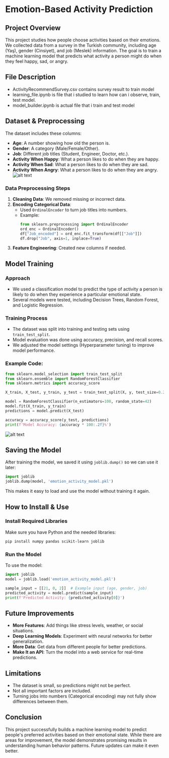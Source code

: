 # Emotion-Based Activity Prediction

## Project Overview

This project studies how people choose activities based on their emotions. We collected data from a survey in the Turkish community, including age (Yaş), gender (Cinsiyet), and job (Meslek) information. The goal is to train a machine learning model that predicts what activity a person might do when they feel happy, sad, or angry.

## File Description

- ActivityRecommendSurvey.csv contains survey result to train model
- learning_file.ipynb is file that i studied to learn how can i observe, train, test model.
- model_builder.ipynb is actual file that i train and test model

## Dataset & Preprocessing

The dataset includes these columns:

- **Age**: A number showing how old the person is.
- **Gender**: A category (Male/Female/Other).
- **Job**: Different job titles (Student, Engineer, Doctor, etc.).
- **Activity When Happy**: What a person likes to do when they are happy.
- **Activity When Sad**: What a person likes to do when they are sad.
- **Activity When Angry**: What a person likes to do when they are angry.
  ![alt text](<Ekran görüntüsü 2025-03-14 233835.png>)

### Data Preprocessing Steps

1. **Cleaning Data**: We removed missing or incorrect data.
2. **Encoding Categorical Data**:
   - Used `OrdinalEncoder` to turn job titles into numbers.
   - Example:
     ```python
     from sklearn.preprocessing import OrdinalEncoder
     ord_enc = OrdinalEncoder()
     df["Job_encoded"] = ord_enc.fit_transform(df[["Job"]])
     df.drop("Job", axis=1, inplace=True)
     ```
3. **Feature Engineering**: Created new columns if needed.

## Model Training

### Approach

- We used a classification model to predict the type of activity a person is likely to do when they experience a particular emotional state.
- Several models were tested, including Decision Trees, Random Forest, and Logistic Regression.

### Training Process

- The dataset was split into training and testing sets using `train_test_split`.
- Model evaluation was done using accuracy, precision, and recall scores.
- We adjusted the model settings (Hyperparameter tuning) to improve model performance.

### Example Code:

```python
from sklearn.model_selection import train_test_split
from sklearn.ensemble import RandomForestClassifier
from sklearn.metrics import accuracy_score

X_train, X_test, y_train, y_test = train_test_split(X, y, test_size=0.2, random_state=42)

model = RandomForestClassifier(n_estimators=100, random_state=42)
model.fit(X_train, y_train)
predictions = model.predict(X_test)

accuracy = accuracy_score(y_test, predictions)
print(f'Model Accuracy: {accuracy * 100:.2f}%')
```

![alt text](accuracy_ss.png)

## Saving the Model

After training the model, we saved it using `joblib.dump()` so we can use it later:

```python
import joblib
joblib.dump(model, 'emotion_activity_model.pkl')
```

This makes it easy to load and use the model without training it again.

## How to Install & Use

### Install Required Libraries

Make sure you have Python and the needed libraries:

```bash
pip install numpy pandas scikit-learn joblib
```

### Run the Model

To use the model:

```python
import joblib
model = joblib.load('emotion_activity_model.pkl')

sample_input = [[21, 0, 2]]  # Example input (age, gender, job)
predicted_activity = model.predict(sample_input)
print(f'Predicted Activity: {predicted_activity[0]}')
```

## Future Improvements

- **More Features**: Add things like stress levels, weather, or social situations.
- **Deep Learning Models**: Experiment with neural networks for better generalization.
- **More Data**: Get data from different people for better predictions.
- **Make It an API**: Turn the model into a web service for real-time predictions.

## Limitations

- The dataset is small, so predictions might not be perfect.
- Not all important factors are included.
- Turning jobs into numbers (Categorical encoding) may not fully show differences between them.

## Conclusion

This project successfully builds a machine learning model to predict people's preferred activities based on their emotional state. While there are areas for improvement, the model demonstrates promising results in understanding human behavior patterns. Future updates can make it even better.
